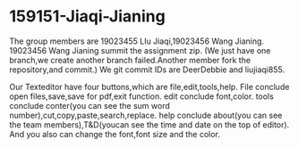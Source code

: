 # 159151-Jiaqi-Jianing
The group members are 19023455 LIu Jiaqi,19023456 Wang Jianing.
 19023456 Wang Jianing summit the assignment zip.
 (We just have one branch,we create another branch failed.Another member fork the repository,and commit.)
 We git commit IDs are DeerDebbie and liujiaqi855.

 
  Our Texteditor have four buttons,which are file,edit,tools,help.
 File conclude open files,save,save for pdf,exit function.
 edit conclude font,color.
 tools conclude conter(you can see the sum word number),cut,copy,paste,search,replace.
 help conclude about(you can see the team members),T&D(youcan see the time and date on the top of editor).
 And you also can change the font,font size and the color.
